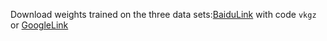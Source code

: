 Download weights trained on the three data sets:<a href="https://pan.baidu.com/s/1p-tpsey9Ed4iJu6J9LHAIw?pwd=vkgz ">BaiduLink</a> with code `vkgz` or <a href="https://drive.google.com/file/d/185YE6WUfPXeQOEby6u8giO5h97xtx72h/view?usp=drive_link">GoogleLink</a>
